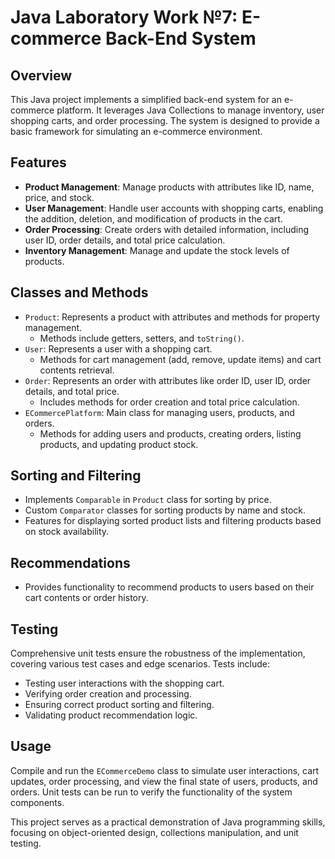 # Java Laboratory Work №7: E-commerce Back-End System

## Overview

This Java project implements a simplified back-end system for an e-commerce platform. It leverages Java Collections to manage inventory, user shopping carts, and order processing. The system is designed to provide a basic framework for simulating an e-commerce environment.

## Features

- **Product Management**: Manage products with attributes like ID, name, price, and stock.
- **User Management**: Handle user accounts with shopping carts, enabling the addition, deletion, and modification of products in the cart.
- **Order Processing**: Create orders with detailed information, including user ID, order details, and total price calculation.
- **Inventory Management**: Manage and update the stock levels of products.

## Classes and Methods

- `Product`: Represents a product with attributes and methods for property management.
    - Methods include getters, setters, and `toString()`.
- `User`: Represents a user with a shopping cart.
    - Methods for cart management (add, remove, update items) and cart contents retrieval.
- `Order`: Represents an order with attributes like order ID, user ID, order details, and total price.
    - Includes methods for order creation and total price calculation.
- `ECommercePlatform`: Main class for managing users, products, and orders.
    - Methods for adding users and products, creating orders, listing products, and updating product stock.

## Sorting and Filtering

- Implements `Comparable` in `Product` class for sorting by price.
- Custom `Comparator` classes for sorting products by name and stock.
- Features for displaying sorted product lists and filtering products based on stock availability.

## Recommendations

- Provides functionality to recommend products to users based on their cart contents or order history.

## Testing

Comprehensive unit tests ensure the robustness of the implementation, covering various test cases and edge scenarios. Tests include:
- Testing user interactions with the shopping cart.
- Verifying order creation and processing.
- Ensuring correct product sorting and filtering.
- Validating product recommendation logic.

## Usage

Compile and run the `ECommerceDemo` class to simulate user interactions, cart updates, order processing, and view the final state of users, products, and orders. Unit tests can be run to verify the functionality of the system components.

This project serves as a practical demonstration of Java programming skills, focusing on object-oriented design, collections manipulation, and unit testing.
